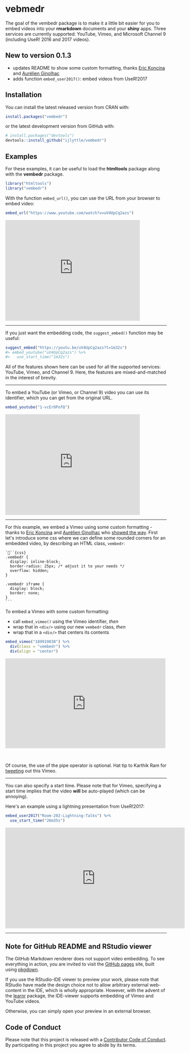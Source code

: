 
vebmedr
=======

The goal of the vembedr package is to make it a little bit easier for you to embed videos into your **rmarkdown** documents and your **shiny** apps. Three services are currently supported: YouTube, Vimeo, and Microsoft Channel 9 (including UseR! 2016 and 2017 videos).

New to version 0.1.3
--------------------

-   updates README to show some custom formatting, thanks [Eric Koncina](https://github.com/koncina) and [Aurélien Ginolhac](https://github.com/ginolhac)
-   adds function `embed_user2017()`: embed videos from UseR!2017

Installation
------------

You can install the latest released version from CRAN with:

``` r
install.packages("vembedr")
```

or the latest development version from GitHub with:

``` r
# install.packages("devtools")
devtools::install_github("ijlyttle/vembedr")
```

Examples
--------

For these examples, it can be useful to load the **htmltools** package along with the **vembedr** package.

``` r
library("htmltools")
library("vembedr")
```

With the function `embed_url()`, you can use the URL from your browser to embed video:

``` r
embed_url("https://www.youtube.com/watch?v=uV4UpCq2azs")
```

<!--html_preserve-->
<iframe src="https://www.youtube.com/embed/uV4UpCq2azs" width="420" height="315" frameborder="0" allowfullscreen>
</iframe>
<!--/html_preserve-->

------------------------------------------------------------------------

If you just want the embedding code, the `suggest_embed()` function may be useful:

``` r
suggest_embed("https://youtu.be/uV4UpCq2azs?t=1m32s")
#> embed_youtube("uV4UpCq2azs") %>%
#>   use_start_time("1m32s")
```

All of the features shown here can be used for all the supported services: YouTube, Vimeo, and Channel 9. Here, the features are mixed-and-matched in the interest of brevity.

------------------------------------------------------------------------

To embed a YouTube (or Vimeo, or Channel 9) video you can use its identifier, which you can get from the original URL.

``` r
embed_youtube("1-vcErOPofQ")
```

<!--html_preserve-->
<iframe src="https://www.youtube.com/embed/1-vcErOPofQ" width="420" height="315" frameborder="0" allowfullscreen>
</iframe>
<!--/html_preserve-->

------------------------------------------------------------------------

For this example, we embed a Vimeo using some custom formatting - thanks to [Eric Koncina](https://github.com/koncina) and [Aurélien Ginolhac](https://github.com/ginolhac) who [showed the way](https://github.com/ijlyttle/vembedr/issues/25). First let's introduce some css where we can define some rounded corners for an embedded video, by describing an HTML class, `vembedr`:

    ```{css}
    .vembedr {
      display: inline-block;
      border-radius: 25px; /* adjust it to your needs */
      overflow: hidden;
    }

    .vembedr iframe {
      display: block;
      border: none;
    }
    ```

To embed a Vimeo with some custom formatting:

-   call `embed_vimeo()` using the Vimeo identifier, *then*
-   wrap that in `<div/>` using our new `vembedr` class, *then*
-   wrap that in a `<div/>` that centers its contents

``` r
embed_vimeo("189919038") %>%
  div(class = "vembedr") %>%
  div(align = "center")
```

<!--html_preserve-->
<iframe class="vimeo-embed" src="https://player.vimeo.com/video/189919038" width="500" height="281" frameborder="0" webkitallowfullscreen mozallowfullscreen allowfullscreen>
</iframe>

<!--/html_preserve-->
<!--html_preserve-->
<br/><!--/html_preserve-->

Of course, the use of the pipe operator is optional. Hat tip to Karthik Ram for [tweeting](https://twitter.com/_inundata/status/794616331727294464) out this Vimeo.

------------------------------------------------------------------------

You can also specify a start time. Please note that for Vimeo, specifying a start time implies that the video **will** be auto-played (which can be annoying).

Here's an example using a lightning presentation from UseR!2017:

``` r
embed_user2017("Room-202-Lightning-Talks") %>% 
  use_start_time("26m35s")
```

<!--html_preserve-->
<iframe src="https://channel9.msdn.com/Events/useR-international-R-User-conferences/useR-International-R-User-2017-Conference/Room-202-Lightning-Talks/player#time=0h26m35s:paused" width="560" height="315" frameborder="0" allowfullscreen>
</iframe>
<!--/html_preserve-->

------------------------------------------------------------------------

Note for GitHub README and RStudio viewer
-----------------------------------------

The GitHub Markdown renderer does not support video embedding. To see everything in action, you are invited to visit the [GitHub pages](http://ijlyttle.github.io/vembedr/) site, built using [pkgdown](http://hadley.github.io/pkgdown/).

If you use the RStudio-IDE viewer to preview your work, please note that RStudio have made the design choice not to allow arbitrary external web-content in the IDE, which is wholly appropriate. However, with the advent of the [learnr](https://rstudio.github.io/learnr/) package, the IDE-viewer supports embedding of Vimeo and YouTube videos.

Otherwise, you can simply open your preview in an external browser.

Code of Conduct
---------------

Please note that this project is released with a [Contributor Code of Conduct](CONDUCT.md). By participating in this project you agree to abide by its terms.
